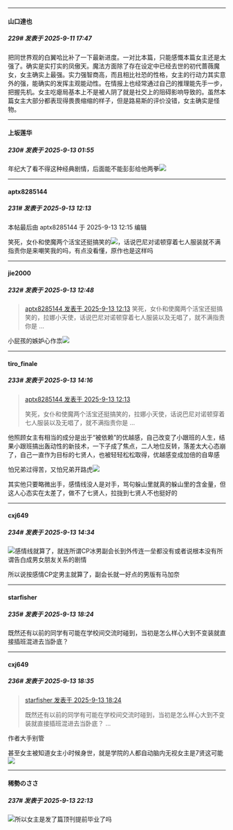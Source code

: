 ﻿
*****

####  山口達也  
##### 229#       发表于 2025-9-11 17:47

把同世界观的白翼哈比补了一下最新进度。一对比本篇，只能感慨本篇女主还是太强了。确实是实打实的凤傲天。魔法方面除了存在设定中已经去世的初代蔷薇魔女，女主确实上最强。实力强智商高，而且相比社恐的性格，女主的行动力其实意外的强，能确实的发挥主观能动性。在情报上也经常通过自己的推理能先手一步，把握先机。女主吃瘪局基本上不是被人阴了就是社交上的阻碍影响导致的。虽然本篇女主大部分都表现得畏畏缩缩的样子，但是路易斯的评价没错，女主确实是怪物。


*****

####  上坂莲华  
##### 230#       发表于 2025-9-13 01:55

年纪大了看不得这种经典剧情，后面能不能彭彭给他两拳<img src="https://static.stage1st.com/image/smiley/face2017/067.png" referrerpolicy="no-referrer">


*****

####  aptx8285144  
##### 231#       发表于 2025-9-13 12:13

 本帖最后由 aptx8285144 于 2025-9-13 12:15 编辑 

笑死，女仆和使魔两个活宝还挺搞笑的<img src="https://static.stage1st.com/image/smiley/face2017/068.png" referrerpolicy="no-referrer">，话说巴尼对诺顿穿着七人服装就不满指责你是来嘲笑我的吗，有点没看懂，原作也是这样吗


*****

####  jie2000  
##### 232#       发表于 2025-9-13 12:48

<blockquote><a href="httphttps://stage1st.com/2b/forum.php?mod=redirect&amp;goto=findpost&amp;pid=68420064&amp;ptid=2193746" target="_blank">aptx8285144 发表于 2025-9-13 12:13</a>
笑死，女仆和使魔两个活宝还挺搞笑的，拉娜小天使，话说巴尼对诺顿穿着七人服装以及无唱了，就不满指责你是 ...</blockquote>
小屁孩的嫉妒心作祟<img src="https://static.stage1st.com/image/smiley/face2017/037.png" referrerpolicy="no-referrer">


*****

####  tiro_finale  
##### 233#       发表于 2025-9-13 14:16

<blockquote><a href="httphttps://stage1st.com/2b/forum.php?mod=redirect&amp;goto=findpost&amp;pid=68420064&amp;ptid=2193746" target="_blank">aptx8285144 发表于 2025-9-13 12:13</a>

笑死，女仆和使魔两个活宝还挺搞笑的，拉娜小天使，话说巴尼对诺顿穿着七人服装以及无唱了，就不满指责你是 ...</blockquote>
他照顾女主有相当的成分是出于“被依赖”的优越感，自己改变了小跟班的人生，结果小跟班搞出轰动性的新技术，一下子成了焦点，二人地位反转，落差太大心态崩了，自己一直作为目标的七贤人，也被轻轻松松取得，优越感变成加倍的自卑感

怕兄弟过得苦，又怕兄弟开路虎<img src="https://static.stage1st.com/image/smiley/face2017/044.png" referrerpolicy="no-referrer">

其实他只要略微出手，感情线没人是对手，骂句躲山里就真的躲山里的含金量，但这人心态实在太差了，做不了七贤人，拉拢到七贤人不也挺好的


*****

####  cxj649  
##### 234#       发表于 2025-9-13 14:34

<img src="https://static.stage1st.com/image/smiley/face2017/003.png" referrerpolicy="no-referrer">感情线就算了，就连所谓CP冰男副会长到外传连一垒都没有或者说根本没有所谓告白成男女朋友关系的剧情

所以说按感情CP定男主就算了，副会长就一好点的男版有马加奈


*****

####  starfisher  
##### 235#       发表于 2025-9-13 18:24

既然还有以前的同学有可能在学校间交流时碰到，当初是怎么样心大到不变装就直接插班混进去当卧底？


*****

####  cxj649  
##### 236#       发表于 2025-9-13 18:35

<blockquote><a href="httphttps://stage1st.com/2b/forum.php?mod=redirect&amp;goto=findpost&amp;pid=68421660&amp;ptid=2193746" target="_blank">starfisher 发表于 2025-9-13 18:24</a>

既然还有以前的同学有可能在学校间交流时碰到，当初是怎么样心大到不变装就直接插班混进去当卧底？ ...</blockquote>
作者大手别管

甚至女主被知道女主小时候身世，就是学院的人都自动脑内无视女主是7贤这可能
<img src="https://static.stage1st.com/image/smiley/face2017/068.png" referrerpolicy="no-referrer">


*****

####  稀勢のささ  
##### 237#       发表于 2025-9-13 22:13

<img src="https://static.stage1st.com/image/smiley/face2017/067.png" referrerpolicy="no-referrer">所以女主是发了篇顶刊提前毕业了吗

